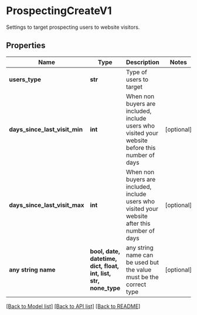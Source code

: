 # ProspectingCreateV1

Settings to target prospecting users to website visitors.

## Properties
Name | Type | Description | Notes
------------ | ------------- | ------------- | -------------
**users_type** | **str** | Type of users to target | 
**days_since_last_visit_min** | **int** | When non buyers are included, include users who visited your website before this number of days | [optional] 
**days_since_last_visit_max** | **int** | When non buyers are included, include users who visited your website after this number of days | [optional] 
**any string name** | **bool, date, datetime, dict, float, int, list, str, none_type** | any string name can be used but the value must be the correct type | [optional]

[[Back to Model list]](../README.md#documentation-for-models) [[Back to API list]](../README.md#documentation-for-api-endpoints) [[Back to README]](../README.md)


